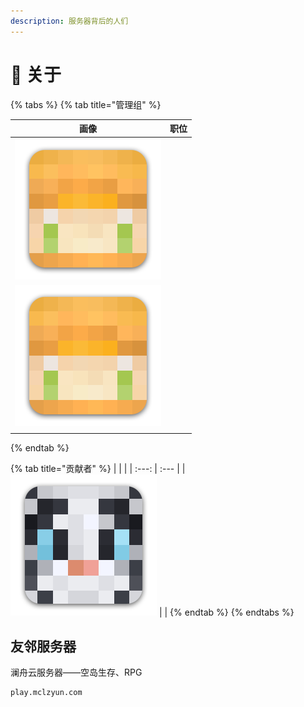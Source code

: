 ```yaml
---
description: 服务器背后的人们
---
```


# 🧻 关于

{% tabs %}
{% tab title="管理组" %}

|                           画像                           | 职位 |
| :------------------------------------------------------: | :--: |
| ![TheLittle_Yang](../.gitbook/assets/thelittle_yang.png) |      |
|           ![](../.gitbook/assets/TSUYYYY.png)            |      |
|                                                          |      |

{% endtab %}

{% tab title="贡献者" %}
|  |  |
| :---: | :--- |
| ![](../.gitbook/assets/imsalze.png) |  |
{% endtab %}
{% endtabs %}

## 友邻服务器

澜舟云服务器——空岛生存、RPG

```text
play.mclzyun.com
```

